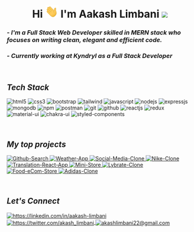 <!----------------------------------- Heading Section ------------------------------------>
<h1 align="center">
    Hi
    <img src="https://raw.githubusercontent.com/ABSphreak/ABSphreak/master/gifs/Hi.gif" width="35">
    I'm Aakash Limbani
    <img src="https://camo.githubusercontent.com/d3359cb00ab0b5ed8f2e1fe3fceb4fbaf3b614340f8c0db99c17b9f50b351770/68747470733a2f2f656d6f6a69732e736c61636b6d6f6a69732e636f6d2f656d6f6a69732f696d616765732f313533313834393433302f343234362f626c6f622d73756e676c61737365732e6769663f31353331383439343330" width="35">
</h1>



<!----------------------------------- About Section ------------------------------------>

<h3>
    <i>- I'm a Full Stack Web Developer skilled in MERN stack who focuses on writing clean, elegant and efficient code.</i>
</h3>

<h3>
    <i>- Currently working at Kyndryl as a Full Stack Developer</i>
</h3>
<br>

<!----------------------------------- Tech Stack Section ------------------------------------>
<h2><i>Tech Stack</i></h2>
<p>
    <img src="https://img.shields.io/badge/HTML5-E34F26?style=for-the-badge&logo=html5&logoColor=white" alt="html5" />
    <img src="https://img.shields.io/badge/CSS3-1572B6?style=for-the-badge&logo=css3&logoColor=white" alt="css3" />
    <img src="https://img.shields.io/badge/Bootstrap-563D7C?style=for-the-badge&logo=bootstrap&logoColor=white" alt="bootstrap" />
    <img src="https://img.shields.io/badge/Tailwind_CSS-38B2AC?style=for-the-badge&logo=tailwind-css&logoColor=white" alt="tailwind" />
    <img src="https://img.shields.io/badge/JavaScript-323330?style=for-the-badge&logo=javascript&logoColor=F7DF1E" alt="javascript" />
    <img src="https://img.shields.io/badge/Node.js-339933?style=for-the-badge&logo=nodedotjs&logoColor=white" alt="nodejs" />
    <img src="https://img.shields.io/badge/Express.js-000000?style=for-the-badge&logo=express&logoColor=white" alt="expressjs" />
    <img src="https://img.shields.io/badge/MongoDB-4EA94B?style=for-the-badge&logo=mongodb&logoColor=white" alt="mongodb" />
    <img src="https://img.shields.io/badge/npm-CB3837?style=for-the-badge&logo=npm&logoColor=white" alt="npm" />
    <img src="https://img.shields.io/badge/Postman-FF6C37?style=for-the-badge&logo=Postman&logoColor=white" alt="postman" />
    <img src="https://img.shields.io/badge/Git-f44d27?style=for-the-badge&logo=git&logoColor=white" alt="git" />
    <img src="https://img.shields.io/badge/GitHub-100000?style=for-the-badge&logo=github&logoColor=white" alt="github" />
    <img src="https://img.shields.io/badge/React-20232A?style=for-the-badge&logo=react&logoColor=61DAFB" alt="reactjs" />
    <img src="https://img.shields.io/badge/Redux-593D88?style=for-the-badge&logo=redux&logoColor=white" alt="redux" />
    <img src="https://img.shields.io/badge/Material%20UI-007FFF?style=for-the-badge&logo=mui&logoColor=white" alt="material-ui" />
    <img src="https://img.shields.io/badge/Chakra%20UI-3bc7bd?style=for-the-badge&logo=chakraui&logoColor=white" alt="chakra-ui" />
    <img src="https://img.shields.io/badge/styled--components-DB7093?style=for-the-badge&logo=styled-components&logoColor=white" alt="styled-components" />
</p>
<br>



<!----------------------------------- Project Section ------------------------------------>

<h2><i>My top projects</i></h2>


<p align="left">
    <a href="https://github.com/aakash-limbani/github-search" target="_blank">
        <img src="https://img.shields.io/static/v1?style=for-the-badge&message=Github Search&color=000000&logo=Github&logoColor=FFFFFF&label=" alt="Github-Search" />
    </a>
    <a href="https://github.com/aakash-limbani/weather-app" target="_blank">
        <img src="https://img.shields.io/static/v1?style=for-the-badge&message=Weather App&color=FD3A5C&logo=hotjar&logoColor=FFFFFF&label=" alt="Weather-App" />
    </a>
    <a href="https://github.com/aakash-limbani/social-media-clone" target="_blank">
        <img src="https://img.shields.io/static/v1?style=for-the-badge&message=Social Media Clone&color=1a78f4&logoColor=FFFFFF&label=" alt="Social-Media-Clone" />
    </a>
    <a href="https://github.com/aakash-limbani/nike-clone-frontend" target="_blank">
        <img src="https://img.shields.io/static/v1?style=for-the-badge&message=eCom Clone&color=000000&logo=Nike&logoColor=FFFFFF&label=" alt="Nike-Clone" />
    </a>
    <a href="https://github.com/aakash-limbani/translation-react-app" target="_blank">
        <img src="https://img.shields.io/static/v1?style=for-the-badge&message=Translation App&color=840010&logo=Signal&logoColor=FFFFFF&label=" alt="Translation-React-App" />
    </a>
    <a href="https://github.com/aakash-limbani/mini-store-frontend" target="_blank">
        <img src="https://img.shields.io/static/v1?style=for-the-badge&message=Mini Store&color=1BB91F&logo=tmux&logoColor=FFFFFF&label=" alt="Mini-Store" />
    </a>
    <a href="https://github.com/aakash-limbani/lybrate-website-clone" target="_blank">
        <img src="https://img.shields.io/static/v1?style=for-the-badge&message=Lybrate Clone&color=E60012&logo=stadia&logoColor=FFFFFF&label=" alt="Lybrate-Clone" />
    </a>
    <a href="https://github.com/aakash-limbani/food-ecom-store" target="_blank">
        <img src="https://img.shields.io/static/v1?style=for-the-badge&message=Food Store&color=7A1FA2&logo=foodpanda&logoColor=FFFFFF&label=" alt="Food-eCom-Store" />
    </a>
    <a href="https://github.com/aakash-limbani/adidas-clone" target="_blank">
        <img src="https://img.shields.io/static/v1?style=for-the-badge&message=Adidas Clone&color=000000&logo=Adidas&logoColor=FFFFFF&label=" alt="Adidas-Clone" />
    </a>
</p>
<br>



<!----------------------------------- Social Media Links Section ------------------------------------>

<h2><i>Let's Connect</i></h2>


<p align="left">
    <a href="https://linkedin.com/in/aakash-limbani">
        <img align="center" src="https://img.shields.io/badge/LinkedIn-0077B5?style=for-the-badge&logo=linkedin&logoColor=white" alt="https://linkedin.com/in/aakash-limbani" />
    </a>
    <a href="https://twitter.com/akash_limbani">
        <img align="center" src="https://img.shields.io/badge/Twitter-1DA1F2?style=for-the-badge&logo=twitter&logoColor=white" alt="https://twitter.com/akash_limbani" />
    </a>
    <a title="akashlimbani22@gmail.com" href="mailto:akashlimbani22@gmail.com">
        <img align="center" src="https://img.shields.io/badge/Gmail-D14836?style=for-the-badge&logo=gmail&logoColor=white" alt="akashlimbani22@gmail.com" />
    </a>
</p>
<br>
